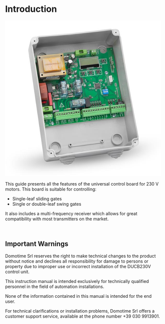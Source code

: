 # Introduction

![alt Gate Control Board](../assets/DUCB230V.jpeg "Gate Control Board")

This guide presents all the features of the universal control board for 230 V motors. This board is suitable for controlling:

- Single-leaf sliding gates
- Single or double-leaf swing gates

It also includes a multi-frequency receiver which allows for great compatibility with most transmitters on the market.

<br>

## Important Warnings

Domotime Srl reserves the right to make technical changes to the product without notice and declines all responsibility for damage to persons or property due to improper use or incorrect installation of the DUCB230V control unit.

This instruction manual is intended exclusively for technically qualified personnel in the field of automation installations.

None of the information contained in this manual is intended for the end user.

For technical clarifications or installation problems, Domotime Srl offers a customer support service, available at the phone number +39 030 9913901.
